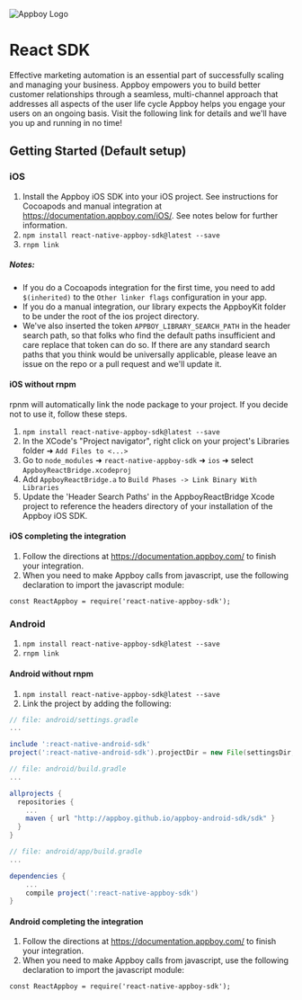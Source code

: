 ![Appboy Logo](https://github.com/Appboy/appboy-react-sdk/blob/master/Appboy_Logo_400x100.png)

# React SDK

Effective marketing automation is an essential part of successfully scaling and managing your business. Appboy empowers you to build better customer relationships through a seamless, multi-channel approach that addresses all aspects of the user life cycle Appboy helps you engage your users on an ongoing basis. Visit the following link for details and we'll have you up and running in no time!

## Getting Started (Default setup)

### iOS
1.  Install the Appboy iOS SDK into your iOS project.  See instructions for Cocoapods and manual integration at https://documentation.appboy.com/iOS/.  See notes below for further information.
2. `npm install react-native-appboy-sdk@latest --save`
3. `rnpm link`

##### Notes:
- If you do a Cocoapods integration for the first time, you need to add `$(inherited)` to the `Other linker flags` configuration in your app.
- If you do a manual integration, our library expects the AppboyKit folder to be under the root of the ios project directory.
- We've also inserted the token `APPBOY_LIBRARY_SEARCH_PATH` in the header search path, so that folks who find the default paths insufficient and care replace that token can do so.  If there are any standard search paths that you think would be universally applicable, please leave an issue on the repo or a pull request and we'll update it.

#### iOS without rnpm
rpnm will automatically link the node package to your project.  If you decide not to use it, follow these steps.

1. `npm install react-native-appboy-sdk@latest --save`
2. In the XCode's "Project navigator", right click on your project's Libraries folder ➜ `Add Files to <...>`
3. Go to `node_modules` ➜ `react-native-appboy-sdk` ➜ `ios` ➜ select `AppboyReactBridge.xcodeproj`
4. Add `AppboyReactBridge.a` to `Build Phases -> Link Binary With Libraries`
5. Update the 'Header Search Paths' in the AppboyReactBridge Xcode project to reference the headers directory of your installation of the Appboy iOS SDK.

#### iOS completing the integration
1.  Follow the directions at https://documentation.appboy.com/ to finish your integration. 
2.  When you need to make Appboy calls from javascript, use the following declaration to import the javascript module:

```
const ReactAppboy = require('react-native-appboy-sdk');
``` 

### Android
1. `npm install react-native-appboy-sdk@latest --save`
2. `rnpm link`

#### Android without rnpm
1. `npm install react-native-appboy-sdk@latest --save`
2. Link the project by adding the following:

```gradle
// file: android/settings.gradle
...

include ':react-native-android-sdk'
project(':react-native-android-sdk').projectDir = new File(settingsDir, '../node_modules/react-native-appboy-sdk/android')
```
```gradle
// file: android/build.gradle
...

allprojects {
  repositories {
    ...
    maven { url "http://appboy.github.io/appboy-android-sdk/sdk" }
  }
}
```
```gradle
// file: android/app/build.gradle
...

dependencies {
    ...
    compile project(':react-native-appboy-sdk')
}
```

#### Android completing the integration
1.  Follow the directions at https://documentation.appboy.com/ to finish your integration. 
2.  When you need to make Appboy calls from javascript, use the following declaration to import the javascript module:

```
const ReactAppboy = require('react-native-appboy-sdk');
```

